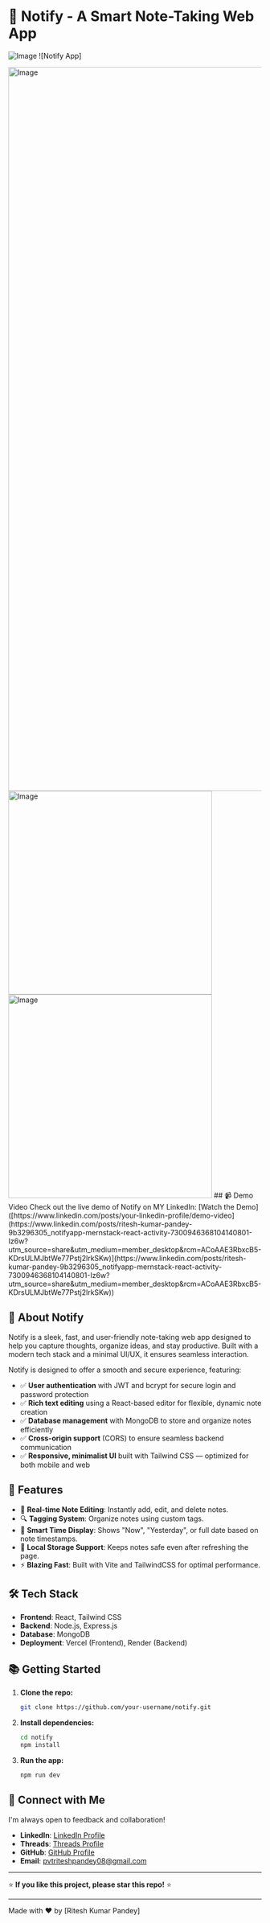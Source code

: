# 🚀 Notify - A Smart Note-Taking Web App

![Image](https://github.com/user-attachments/assets/d4707f1c-091e-4a88-a54e-56d95f8a4d6b)
![Notify App]

<img width="1440" alt="Image" src="https://github.com/user-attachments/assets/580afed9-8c23-46cf-ac27-14f30d139826" />
<img width="405" alt="Image" src="https://github.com/user-attachments/assets/9a4b4d06-e009-425e-81f1-6e6c124ad53b" />
<img width="405" alt="Image" src="https://github.com/user-attachments/assets/f1817b68-ae95-4d08-8840-1d0a48e64d19" />
## 📹 Demo Video
Check out the live demo of Notify on MY LinkedIn:
[Watch the Demo]([https://www.linkedin.com/posts/your-linkedin-profile/demo-video](https://www.linkedin.com/posts/ritesh-kumar-pandey-9b3296305_notifyapp-mernstack-react-activity-7300946368104140801-Iz6w?utm_source=share&utm_medium=member_desktop&rcm=ACoAAE3RbxcB5-KDrsULMJbtWe77Pstj2lrkSKw)](https://www.linkedin.com/posts/ritesh-kumar-pandey-9b3296305_notifyapp-mernstack-react-activity-7300946368104140801-Iz6w?utm_source=share&utm_medium=member_desktop&rcm=ACoAAE3RbxcB5-KDrsULMJbtWe77Pstj2lrkSKw))

## 📒 About Notify
Notify is a sleek, fast, and user-friendly note-taking web app designed to help you capture thoughts, organize ideas, and stay productive. Built with a modern tech stack and a minimal UI/UX, it ensures seamless interaction.

Notify is designed to offer a smooth and secure experience, featuring:
- ✅ **User authentication** with JWT and bcrypt for secure login and password protection
- ✅ **Rich text editing** using a React-based editor for flexible, dynamic note creation
- ✅ **Database management** with MongoDB to store and organize notes efficiently
- ✅ **Cross-origin support** (CORS) to ensure seamless backend communication
- ✅ **Responsive, minimalist UI** built with Tailwind CSS — optimized for both mobile and web

## 🌟 Features
- 📝 **Real-time Note Editing**: Instantly add, edit, and delete notes.
- 🔍 **Tagging System**: Organize notes using custom tags.
- 📅 **Smart Time Display**: Shows "Now", "Yesterday", or full date based on note timestamps.
- 💾 **Local Storage Support**: Keeps notes safe even after refreshing the page.
- ⚡ **Blazing Fast**: Built with Vite and TailwindCSS for optimal performance.

## 🛠️ Tech Stack
- **Frontend**: React, Tailwind CSS
- **Backend**: Node.js, Express.js
- **Database**: MongoDB
- **Deployment**: Vercel (Frontend), Render (Backend)

## 📚 Getting Started
1. **Clone the repo:**
   ```bash
   git clone https://github.com/your-username/notify.git
   ```
2. **Install dependencies:**
   ```bash
   cd notify
   npm install
   ```
3. **Run the app:**
   ```bash
   npm run dev
   ```

## 🤝 Connect with Me
I'm always open to feedback and collaboration!
- **LinkedIn**: [LinkedIn Profile](www.linkedin.com/in/ritesh-kumar-pandey-9b3296305)
- **Threads**: [Threads Profile](https://www.threads.net/@rajjj.pandeyy?igshid=NTc4MTIwNjQ2YQ==)
- **GitHub**: [GitHub Profile](https://github.com/your-username)
- **Email**: pvtriteshpandey08@gmail.com

---

⭐ **If you like this project, please star this repo!** ⭐

---

Made with ❤️ by [Ritesh Kumar Pandey]

